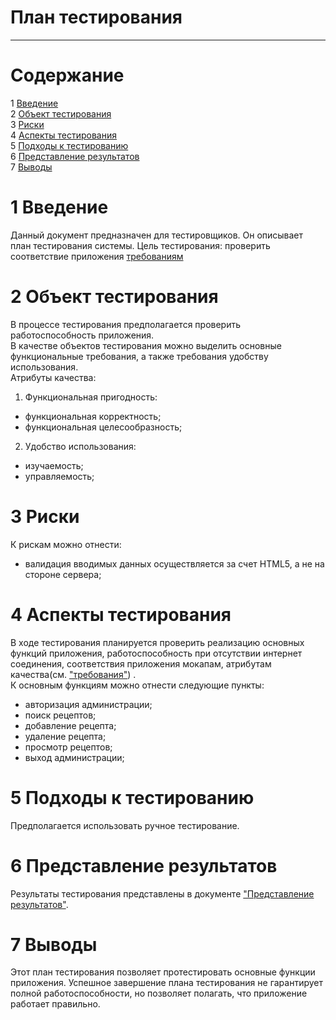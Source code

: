   
# План тестирования
---


# Cодержание
1 [Введение](#introduction)  
2 [Объект тестирования](#items)  
3 [Риски](#risk)  
4 [Аспекты тестирования](#features)  
5 [Подходы к тестированию](#approach)  
6 [Представление результатов](#pass)  
7 [Выводы](#conclusion)  

<a name="introduction"/>

# 1 Введение

Данный документ предназначен для тестировщиков. Он описывает план тестирования системы. Цель тестирования: проверить соответствие приложения [требованиям](../docs/project_requirements.md)

<a name="items"/>

# 2 Объект тестирования

В процессе тестирования предполагается проверить работоспособность приложения.  
В качестве объектов тестирования можно выделить основные функциональные требования, а также требования удобству использования.  
Атрибуты качества:  
1. Функциональная пригодность:  
* функциональная корректность;  
* функциональная целесообразность;  
2. Удобство использования:  
* изучаемость;  
* управляемость;  

<a name="risk"/>

# 3 Риски

К рискам можно отнести:  
* валидация вводимых данных осуществляется за счет HTML5, а не на стороне сервера;

<a name="features"/>

# 4 Аспекты тестирования

В ходе тестирования планируется проверить реализацию основных функций приложения, работоспособность при отсутствии интернет соединения, соответствия приложения мокапам, атрибутам качества(см. ["требования"](../docs/project_requirements.md)) .  
К основным функциям можно отнести следующие пункты:  
* авторизация администрации;  
* поиск рецептов;  
* добавление рецепта; 
* удаление рецепта;  
* просмотр рецептов;  
* выход администрации;  

<a name="approach"/>

# 5 Подходы к тестированию

Предполагается использовать ручное тестирование.

<a name="pass"/>

# 6 Представление результатов

Результаты тестирования представлены в документе ["Представление результатов"](./TestResult.md).

<a name="conclusion"/>

# 7 Выводы

Этот план тестирования позволяет протестировать основные функции приложения. Успешное завершение плана тестирования не гарантирует полной работоспособности, но позволяет полагать, что приложение работает правильно.

